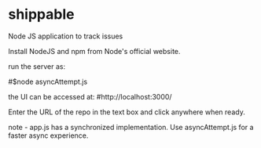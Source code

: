 # shippable
Node JS application to track issues

Install NodeJS and npm from Node's official website.

run the server as:

#$node asyncAttempt.js 




the UI can be accessed at:
#http://localhost:3000/

Enter the URL of the repo in the text box and click anywhere when ready.



note - app.js has a synchronized implementation. Use asyncAttempt.js for a faster async experience.
